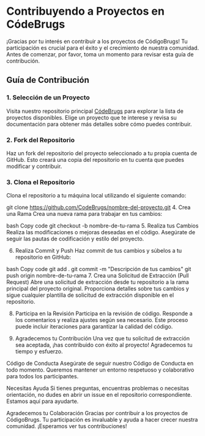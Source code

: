 # Contribuyendo a Proyectos en CódeBrugs

¡Gracias por tu interés en contribuir a los proyectos de CódigoBrugs! Tu participación es crucial para el éxito y el crecimiento de nuestra comunidad. Antes de comenzar, por favor, toma un momento para revisar esta guía de contribución.

## Guía de Contribución

### 1. Selección de un Proyecto

Visita nuestro repositorio principal [CódeBrugs](https://github.com/CodeBrugs) para explorar la lista de proyectos disponibles. Elige un proyecto que te interese y revisa su documentación para obtener más detalles sobre cómo puedes contribuir.

### 2. Fork del Repositorio

Haz un fork del repositorio del proyecto seleccionado a tu propia cuenta de GitHub. Esto creará una copia del repositorio en tu cuenta que puedes modificar y contribuir.

### 3. Clona el Repositorio

Clona el repositorio a tu máquina local utilizando el siguiente comando:


git clone https://github.com/CodeBrugs/nombre-del-proyecto.git
4. Crea una Rama
Crea una nueva rama para trabajar en tus cambios:

bash
Copy code
git checkout -b nombre-de-tu-rama
5. Realiza tus Cambios
Realiza las modificaciones o mejoras deseadas en el código. Asegúrate de seguir las pautas de codificación y estilo del proyecto.

6. Realiza Commit y Push
Haz commit de tus cambios y súbelos a tu repositorio en GitHub:

bash
Copy code
git add .
git commit -m "Descripción de tus cambios"
git push origin nombre-de-tu-rama
7. Crea una Solicitud de Extracción (Pull Request)
Abre una solicitud de extracción desde tu repositorio a la rama principal del proyecto original. Proporciona detalles sobre tus cambios y sigue cualquier plantilla de solicitud de extracción disponible en el repositorio.

8. Participa en la Revisión
Participa en la revisión de código. Responde a los comentarios y realiza ajustes según sea necesario. Este proceso puede incluir iteraciones para garantizar la calidad del código.

9. Agradecemos tu Contribución
Una vez que tu solicitud de extracción sea aceptada, ¡has contribuido con éxito al proyecto! Agradecemos tu tiempo y esfuerzo.

Código de Conducta
Asegúrate de seguir nuestro Código de Conducta en todo momento. Queremos mantener un entorno respetuoso y colaborativo para todos los participantes.

Necesitas Ayuda
Si tienes preguntas, encuentras problemas o necesitas orientación, no dudes en abrir un issue en el repositorio correspondiente. Estamos aquí para ayudarte.

Agradecemos tu Colaboración
Gracias por contribuir a los proyectos de CódigoBrugs. Tu participación es invaluable y ayuda a hacer crecer nuestra comunidad. ¡Esperamos ver tus contribuciones!
